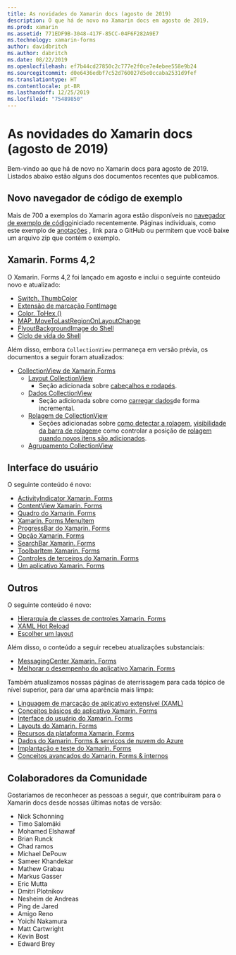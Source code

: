 ```yaml
---
title: As novidades do Xamarin docs (agosto de 2019)
description: O que há de novo no Xamarin docs em agosto de 2019.
ms.prod: xamarin
ms.assetid: 771EDF9B-3048-417F-85CC-04F6F282A9E7
ms.technology: xamarin-forms
author: davidbritch
ms.author: dabritch
ms.date: 08/22/2019
ms.openlocfilehash: ef7b44cd27850c2c777e2f0ce7e4ebee558e9b24
ms.sourcegitcommit: d0e6436edbf7c52d760027d5e0ccaba2531d9fef
ms.translationtype: HT
ms.contentlocale: pt-BR
ms.lasthandoff: 12/25/2019
ms.locfileid: "75489850"
---
```

# <a name="xamarin-docs-whats-new-august-2019"></a>As novidades do Xamarin docs (agosto de 2019)

Bem-vindo ao que há de novo no Xamarin docs para agosto de 2019. Listados abaixo estão alguns dos documentos recentes que publicamos.

## <a name="new-sample-code-browser"></a>Novo navegador de código de exemplo

Mais de 700 a exemplos do Xamarin agora estão disponíveis no [navegador de exemplo de código](https://docs.microsoft.com/samples/browse/?products=xamarin)iniciado recentemente. Páginas individuais, como este exemplo de [anotações](https://docs.microsoft.com/samples/xamarin/xamarin-forms-samples/getstarted-notes-singlepage/) , link para o GitHub ou permitem que você baixe um arquivo zip que contém o exemplo.

## <a name="xamarinforms-42"></a>Xamarin. Forms 4,2

O Xamarin. Forms 4,2 foi lançado em agosto e inclui o seguinte conteúdo novo e atualizado:

- [Switch. ThumbColor](~/xamarin-forms/user-interface/switch.md#switch-appearance)
- [Extensão de marcação FontImage](~/xamarin-forms/xaml/markup-extensions/consuming.md#fontimage-markup-extension)
- [Color. ToHex ()](~/xamarin-forms/user-interface/colors.md#additional-methods)
- [MAP. MoveToLastRegionOnLayoutChange](~/xamarin-forms/user-interface/map/map.md#maintain-map-region-on-layout-change)
- [FlyoutBackgroundImage do Shell](~/xamarin-forms/app-fundamentals/shell/flyout.md#flyout-background-image)
- [Ciclo de vida do Shell](~/xamarin-forms/app-fundamentals/shell/lifecycle.md)

Além disso, embora `CollectionView` permaneça em versão prévia, os documentos a seguir foram atualizados:

- [CollectionView de Xamarin.Forms](~/xamarin-forms/user-interface/collectionview/index.md)
  - [Layout CollectionView](~/xamarin-forms/user-interface/collectionview/layout.md)
    - Seção adicionada sobre [cabeçalhos e rodapés](~/xamarin-forms/user-interface/collectionview/layout.md#headers-and-footers).
  - [Dados CollectionView](~/xamarin-forms/user-interface/collectionview/populate-data.md)
    - Seção adicionada sobre como [carregar dados](~/xamarin-forms/user-interface/collectionview/populate-data.md#load-data-incrementally)de forma incremental.
  - [Rolagem de CollectionView](~/xamarin-forms/user-interface/collectionview/scrolling.md)
    - Seções adicionadas sobre [como detectar a rolagem](~/xamarin-forms/user-interface/collectionview/scrolling.md#detect-scrolling), [visibilidade da barra de rolagem](~/xamarin-forms/user-interface/collectionview/scrolling.md#scroll-bar-visibility)e como controlar a posição de [rolagem quando novos itens são adicionados](~/xamarin-forms/user-interface/collectionview/scrolling.md#control-scroll-position-when-new-items-are-added).
  - [Agrupamento CollectionView](~/xamarin-forms/user-interface/collectionview/grouping.md)

## <a name="user-interface"></a>Interface do usuário

O seguinte conteúdo é novo:

- [ActivityIndicator Xamarin. Forms](~/xamarin-forms/user-interface/activityindicator.md)
- [ContentView Xamarin. Forms](~/xamarin-forms/user-interface/layouts/contentview.md)
- [Quadro do Xamarin. Forms](~/xamarin-forms/user-interface/layouts/frame.md)
- [Xamarin. Forms MenuItem](~/xamarin-forms/user-interface/menuitem.md)
- [ProgressBar do Xamarin. Forms](~/xamarin-forms/user-interface/progressbar.md)
- [Opção Xamarin. Forms](~/xamarin-forms/user-interface/switch.md)
- [SearchBar Xamarin. Forms](~/xamarin-forms/user-interface/searchbar.md)
- [ToolbarItem Xamarin. Forms](~/xamarin-forms/user-interface/toolbaritem.md)
- [Controles de terceiros do Xamarin. Forms](~/xamarin-forms/user-interface/controls/thirdparty.md)
- [Um aplicativo Xamarin. Forms](~/xamarin-forms/user-interface/theming.md)

## <a name="other"></a>Outros

O seguinte conteúdo é novo:

- [Hierarquia de classes de controles Xamarin. Forms](~/xamarin-forms/internals/class-hierarchy.md)
- [XAML Hot Reload](~/xamarin-forms/xaml/hot-reload.md)
- [Escolher um layout](~/xamarin-forms/user-interface/layouts/choose-layout.md)

Além disso, o conteúdo a seguir recebeu atualizações substanciais:

- [MessagingCenter Xamarin. Forms](~/xamarin-forms/app-fundamentals/messaging-center.md)
- [Melhorar o desempenho do aplicativo Xamarin. Forms](~/xamarin-forms/deploy-test/performance.md)

Também atualizamos nossas páginas de aterrissagem para cada tópico de nível superior, para dar uma aparência mais limpa:

- [Linguagem de marcação de aplicativo extensível (XAML)](~/xamarin-forms/xaml/index.yml)
- [Conceitos básicos do aplicativo Xamarin. Forms](~/xamarin-forms/app-fundamentals/index.yml)
- [Interface do usuário do Xamarin. Forms](~/xamarin-forms/user-interface/index.yml)
- [Layouts do Xamarin. Forms](~/xamarin-forms/user-interface/layouts/index.yml)
- [Recursos da plataforma Xamarin. Forms](~/xamarin-forms/platform/index.yml)
- [Dados do Xamarin. Forms & serviços de nuvem do Azure](~/xamarin-forms/data-cloud/index.yml)
- [Implantação e teste do Xamarin. Forms](~/xamarin-forms/deploy-test/index.yml)
- [Conceitos avançados do Xamarin. Forms & internos](~/xamarin-forms/internals/index.yml)

## <a name="community-contributors"></a>Colaboradores da Comunidade

Gostaríamos de reconhecer as pessoas a seguir, que contribuíram para o Xamarin docs desde nossas últimas notas de versão:

- Nick Schonning
- Timo Salomäki
- Mohamed Elshawaf
- Brian Runck
- Chad ramos
- Michael DePouw
- Sameer Khandekar
- Mathew Grabau
- Markus Gasser
- Eric Mutta
- Dmitri Plotnikov
- Nesheim de Andreas
- Ping de Jared
- Amigo Reno
- Yoichi Nakamura
- Matt Cartwright
- Kevin Bost
- Edward Brey
